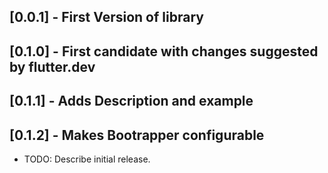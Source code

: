 ## [0.0.1] - First Version of library
## [0.1.0] - First candidate with changes suggested by flutter.dev
## [0.1.1] - Adds Description and example
## [0.1.2] - Makes Bootrapper configurable

* TODO: Describe initial release.
